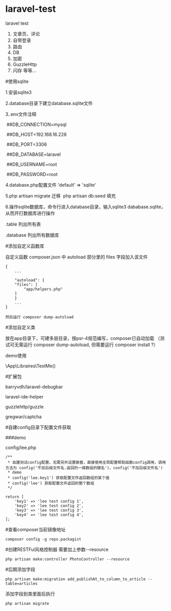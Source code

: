 # laravel-test
laravel test

1. 文章页、评论
2. 自带登录
3. 路由
4. DB
5. 加密
6. GuzzleHttp
7. 闪存
等等...

#使用sqlite

1.安装sqlite3

2.database目录下建立database.sqlite文件

3..env文件注释

  ##DB_CONNECTION=mysql
  
  ##DB_HOST=192.168.16.228
  
  ##DB_PORT=3306
  
  ##DB_DATABASE=laravel
  
  ##DB_USERNAME=root
  
  ##DB_PASSWORD=root
    
4.database.php配置文件 'default' => 'sqlite' 

5.php artisan migrate 迁移
  php artisan db:seed 填充
  
6.操作sqlite数据库，命令行进入database目录，输入sqlite3 dababase.sqlite，从而开打数据库进行操作

 .table 列出所有表
  
 .database 列出所有数据库
 
#添加自定义函数库

  自定义函数 composer.json 中 autoload 部分里的 files 字段加入该文件
  
	{
	    ...

	    "autoload": {
		"files": [
		    "app/helpers.php"
		]
	    }
	    ...
	}

	然后运行 composer dump-autoload
 
#添加自定义类

 放在app目录下，可建多层目录，按psr-4规范编写，composer已自动加载 （测试可无需运行 composer dump-autoload, 但需要运行 composer install ?）
 
 demo使用
 
 \App\Libraires\TestMe()
 
 
#扩展包
 
 barryvdh/laravel-debugbar
 
 laravel-ide-helper
 
 guzzlehttp/guzzle
 
 gregwar/captcha
 
#自建config目录下配置文件获取

###demo 

config/lee.php

	/**
	 * 自建测试config配置，无需另外设置嵌套，直接使用全局配置帮助函数config调用，调用方法为 config('不加后缀文件名.返回的一维数组的键名')、config('不加后缀文件名')
	 * demo
	 * config('lee.key1') 获取配置文件返回数组的某个值
	 * config('lee') 获取配置文件返回的整个数组
	 */

	return [
		'key1' => 'lee test config 1',
		'key2' => 'lee test config 2',
		'key3' => 'lee test config 3',
		'key4' => 'lee test config 4',
	];

#查看composer当前镜像地址

	composer config -g repo.packagist
	
#创建RESTFul风格控制器 需要加上参数--resource

	php artisan make:controller PhotoController --resource

#后期添加字段

	php artisan make:migration add_publishAt_to_column_to_article --table=articles

添加字段到类里面后执行

	php artisan migrate
